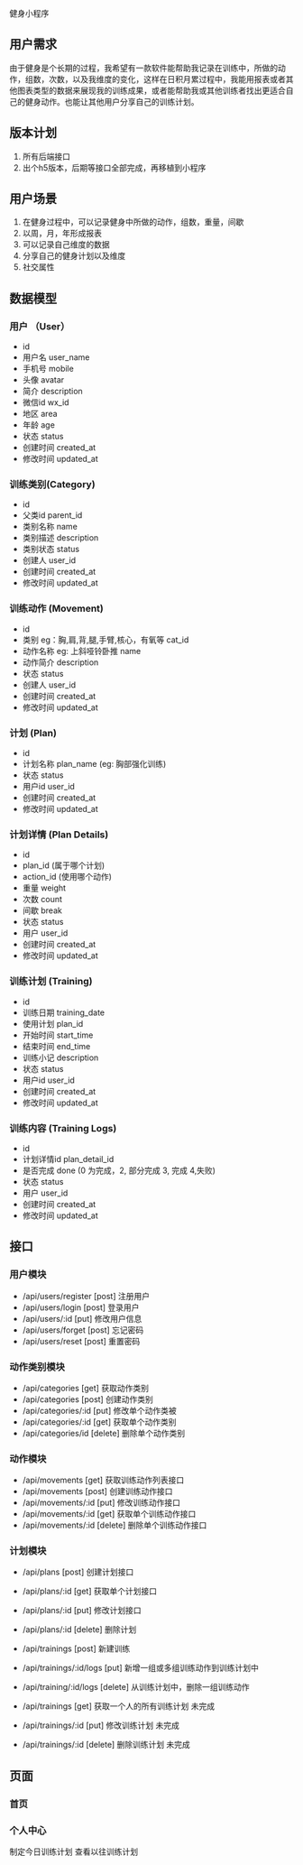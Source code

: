 健身小程序
## 用户需求
由于健身是个长期的过程，我希望有一款软件能帮助我记录在训练中，所做的动作，组数，次数，以及我维度的变化，这样在日积月累过程中，我能用报表或者其他图表类型的数据来展现我的训练成果，或者能帮助我或其他训练者找出更适合自己的健身动作。也能让其他用户分享自己的训练计划。

## 版本计划
1. 所有后端接口
2. 出个h5版本，后期等接口全部完成，再移植到小程序

## 用户场景
1. 在健身过程中，可以记录健身中所做的动作，组数，重量，间歇
2. 以周，月，年形成报表
3. 可以记录自己维度的数据
4. 分享自己的健身计划以及维度
5. 社交属性

## 数据模型

### 用户 （User）
- id
- 用户名  user_name
- 手机号  mobile
- 头像    avatar
- 简介    description
- 微信id  wx_id
- 地区    area
- 年龄    age
- 状态    status
- 创建时间  created_at
- 修改时间  updated_at

### 训练类别(Category)
- id
- 父类id  parent_id
- 类别名称 name
- 类别描述 description
- 类别状态 status
- 创建人   user_id
- 创建时间 created_at
- 修改时间 updated_at


### 训练动作 (Movement)
- id
- 类别 eg：胸,肩,背,腿,手臂,核心，有氧等  cat_id 
- 动作名称 eg: 上斜哑铃卧推    name
- 动作简介                   description
- 状态                      status
- 创建人                     user_id
- 创建时间                   created_at
- 修改时间                   updated_at

### 计划 (Plan)
- id
- 计划名称 plan_name  (eg: 胸部强化训练)
- 状态     status
- 用户id   user_id
- 创建时间  created_at
- 修改时间  updated_at

### 计划详情 (Plan Details)
- id
- plan_id   (属于哪个计划)
- action_id (使用哪个动作)
- 重量        weight
- 次数        count
- 间歇        break
- 状态        status
- 用户        user_id
- 创建时间     created_at
- 修改时间     updated_at

### 训练计划 (Training)

- id    
- 训练日期  training_date
- 使用计划  plan_id
- 开始时间  start_time
- 结束时间  end_time
- 训练小记  description
- 状态      status
- 用户id   user_id  
- 创建时间  created_at
- 修改时间  updated_at

### 训练内容 (Training Logs)

- id
- 计划详情id  plan_detail_id
- 是否完成    done (0 为完成，2, 部分完成  3, 完成 4,失败)
- 状态        status
- 用户        user_id
- 创建时间     created_at
- 修改时间     updated_at

## 接口

### 用户模块
- /api/users/register [post] 注册用户
- /api/users/login [post] 登录用户
- /api/users/:id [put] 修改用户信息
- /api/users/forget [post] 忘记密码
- /api/users/reset [post] 重置密码

### 动作类别模块
- /api/categories [get] 获取动作类别
- /api/categories [post] 创建动作类别
- /api/categories/:id [put] 修改单个动作类被
- /api/categories/:id [get] 获取单个动作类别
- /api/categories/id [delete] 删除单个动作类别

### 动作模块
- /api/movements [get]  获取训练动作列表接口
- /api/movements [post] 创建训练动作接口
- /api/movements/:id [put]  修改训练动作接口
- /api/movements/:id [get]  获取单个训练动作接口
- /api/movements/:id [delete]  删除单个训练动作接口

### 计划模块

- /api/plans [post] 创建计划接口
- /api/plans/:id  [get] 获取单个计划接口
- /api/plans/:id [put] 修改计划接口
- /api/plans/:id [delete] 删除计划 

- /api/trainings [post]  新建训练
- /api/trainings/:id/logs [put]  新增一组或多组训练动作到训练计划中
- /api/training/:id/logs [delete] 从训练计划中，删除一组训练动作
- /api/trainings [get] 获取一个人的所有训练计划  未完成
- /api/trainings/:id [put] 修改训练计划  未完成
- /api/trainings/:id [delete] 删除训练计划  未完成

## 页面
### 首页
### 个人中心
制定今日训练计划
查看以往训练计划

